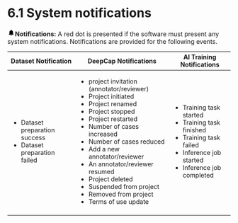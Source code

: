 # 6.1 System notifications

![](../.gitbook/assets/con-icon-24.png)**Notifications:** A red dot is presented if the software must present any system notifications. Notifications are provided for the following events.

| Dataset Notification                                                             | DeepCap Notifications                                                                                                                                                                                                                                                                                                                                                                                                      | AI Training Notifications                                                                                                                                         |
| -------------------------------------------------------------------------------- | -------------------------------------------------------------------------------------------------------------------------------------------------------------------------------------------------------------------------------------------------------------------------------------------------------------------------------------------------------------------------------------------------------------------------- | ----------------------------------------------------------------------------------------------------------------------------------------------------------------- |
| <ul><li>Dataset preparation success</li><li>Dataset preparation failed</li></ul> | <ul><li>project invitation (annotator/reviewer)</li><li>Project initiated</li><li>Project renamed</li><li>Project stopped</li><li>Project restarted</li><li>Number of cases increased</li><li>Number of cases reduced</li><li>Add a new annotator/reviewer</li><li>An annotator/reviewer resumed</li><li>Project deleted</li><li>Suspended from project</li><li>Removed from project</li><li>Terms of use update</li></ul> | <ul><li>Training task started</li><li>Training task finished</li><li>Training task failed</li><li>Inference job started</li><li>Inference job completed</li></ul> |
|                                                                                  |                                                                                                                                                                                                                                                                                                                                                                                                                            |                                                                                                                                                                   |
